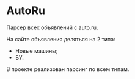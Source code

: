 # AutoRu
Парсер всех объявлений с auto.ru.

На сайте объявления деляться на 2 типа:
- Новые машины;
- БУ.

В проекте реализован парсинг по всем типам.
